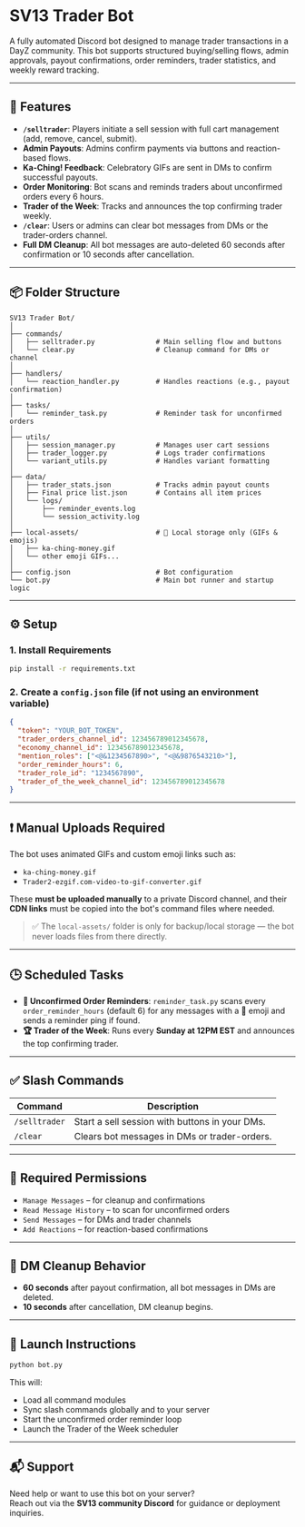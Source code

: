 # SV13 Trader Bot

A fully automated Discord bot designed to manage trader transactions in a DayZ community. This bot supports structured buying/selling flows, admin approvals, payout confirmations, order reminders, trader statistics, and weekly reward tracking.

---

## 💼 Features

- **`/selltrader`**: Players initiate a sell session with full cart management (add, remove, cancel, submit).
- **Admin Payouts**: Admins confirm payments via buttons and reaction-based flows.
- **Ka-Ching! Feedback**: Celebratory GIFs are sent in DMs to confirm successful payouts.
- **Order Monitoring**: Bot scans and reminds traders about unconfirmed orders every 6 hours.
- **Trader of the Week**: Tracks and announces the top confirming trader weekly.
- **`/clear`**: Users or admins can clear bot messages from DMs or the trader-orders channel.
- **Full DM Cleanup**: All bot messages are auto-deleted 60 seconds after confirmation or 10 seconds after cancellation.

---

## 📦 Folder Structure

```
SV13 Trader Bot/
│
├── commands/
│   ├── selltrader.py               # Main selling flow and buttons
│   └── clear.py                    # Cleanup command for DMs or channel
│
├── handlers/
│   └── reaction_handler.py         # Handles reactions (e.g., payout confirmation)
│
├── tasks/
│   └── reminder_task.py            # Reminder task for unconfirmed orders
│
├── utils/
│   ├── session_manager.py          # Manages user cart sessions
│   ├── trader_logger.py            # Logs trader confirmations
│   └── variant_utils.py            # Handles variant formatting
│
├── data/
│   ├── trader_stats.json           # Tracks admin payout counts
│   ├── Final price list.json       # Contains all item prices
│   └── logs/
│       ├── reminder_events.log
│       └── session_activity.log
│
├── local-assets/                   # 📂 Local storage only (GIFs & emojis)
│   ├── ka-ching-money.gif
│   └── other emoji GIFs...
│
├── config.json                     # Bot configuration
└── bot.py                          # Main bot runner and startup logic
```

---

## ⚙️ Setup

### 1. Install Requirements

```bash
pip install -r requirements.txt
```

### 2. Create a `config.json` file (if not using an environment variable)

```json
{
  "token": "YOUR_BOT_TOKEN",
  "trader_orders_channel_id": 123456789012345678,
  "economy_channel_id": 123456789012345678,
  "mention_roles": ["<@&1234567890>", "<@&9876543210>"],
  "order_reminder_hours": 6,
  "trader_role_id": "1234567890",
  "trader_of_the_week_channel_id": 123456789012345678
}
```

---

## ❗ Manual Uploads Required

The bot uses animated GIFs and custom emoji links such as:

- `ka-ching-money.gif`
- `Trader2-ezgif.com-video-to-gif-converter.gif`

These **must be uploaded manually** to a private Discord channel, and their **CDN links** must be copied into the bot's command files where needed.

> ✅ The `local-assets/` folder is only for backup/local storage — the bot never loads files from there directly.

---

## 🕒 Scheduled Tasks

- **🔁 Unconfirmed Order Reminders**: `reminder_task.py` scans every `order_reminder_hours` (default 6) for any messages with a 🔴 emoji and sends a reminder ping if found.
- **🏆 Trader of the Week**: Runs every **Sunday at 12PM EST** and announces the top confirming trader.

---

## ✅ Slash Commands

| Command      | Description                                       |
|--------------|---------------------------------------------------|
| `/selltrader`| Start a sell session with buttons in your DMs.    |
| `/clear`     | Clears bot messages in DMs or trader-orders.      |

---

## 🔐 Required Permissions

- `Manage Messages` – for cleanup and confirmations  
- `Read Message History` – to scan for unconfirmed orders  
- `Send Messages` – for DMs and trader channels  
- `Add Reactions` – for reaction-based confirmations

---

## 🧹 DM Cleanup Behavior

- **60 seconds** after payout confirmation, all bot messages in DMs are deleted.
- **10 seconds** after cancellation, DM cleanup begins.

---

## 🏁 Launch Instructions

```bash
python bot.py
```

This will:

- Load all command modules  
- Sync slash commands globally and to your server  
- Start the unconfirmed order reminder loop  
- Launch the Trader of the Week scheduler  

---

## 📬 Support

Need help or want to use this bot on your server?  
Reach out via the **SV13 community Discord** for guidance or deployment inquiries.